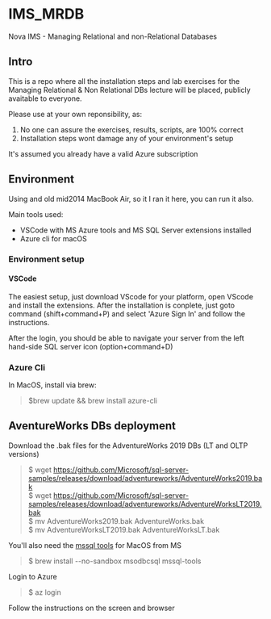 # IMS_MRDB
Nova IMS - Managing Relational and non-Relational Databases

## Intro

This is a repo where all the installation steps and lab exercises for the Managing Relational & Non Relational DBs lecture will be placed, publicly avaitable to everyone.

Please use at your own reponsibility, as:

 1. No one can assure the exercises, results, scripts, are 100% correct 
 2. Installation steps wont damage any of your environment's setup 

It's assumed you already have a valid Azure subscription

## Environment

Using and old mid2014 MacBook Air, so it I ran it here, you can run it also.

Main tools used:

- VSCode with MS Azure tools and MS SQL Server extensions installed
- Azure cli for macOS

### Environment setup

#### VSCode

The easiest setup, just download VScode for your platform, open VScode and install the extensions. After the installation is conplete, just goto command (shift+command+P) and select 'Azure Sign In' and follow the instructions.

After the login, you should be able to navigate your server from the left hand-side SQL server icon (option+command+D)

### Azure Cli

In MacOS, install via brew:
> $brew update && brew install azure-cli  

## AventureWorks DBs deployment

Download the .bak files for the AdventureWorks 2019 DBs (LT and OLTP versions)
> $ wget https://github.com/Microsoft/sql-server-samples/releases/download/adventureworks/AdventureWorks2019.bak  
> $ wget https://github.com/Microsoft/sql-server-samples/releases/download/adventureworks/AdventureWorksLT2019.bak  
> $ mv AdventureWorks2019.bak AdventureWorks.bak  
> $ mv AdventureWorksLT2019.bak AdventureWorksLT.bak

You'll also need the [mssql tools]('https://cloudblogs.microsoft.com/sqlserver/2017/05/16/sql-server-command-line-tools-for-macos-released/') for MacOS from MS
> $ brew install --no-sandbox msodbcsql mssql-tools


Login to Azure
> $ az login

Follow the instructions on the screen and browser

